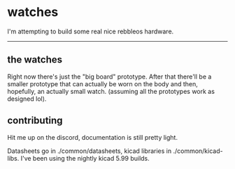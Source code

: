 # watches

I'm attempting to build some real nice rebbleos hardware. 

---

## the watches

Right now there's just the "big board" prototype. After that there'll be a smaller prototype that can actually be worn on the body and then, hopefully, an actually small watch. (assuming all the prototypes work as designed lol).

## contributing

Hit me up on the discord, documentation is still pretty light.

Datasheets go in ./common/datasheets, kicad libraries in ./common/kicad-libs. I've been using the nightly kicad 5.99 builds.
